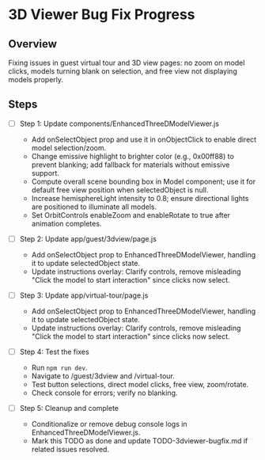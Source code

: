 # 3D Viewer Bug Fix Progress

## Overview
Fixing issues in guest virtual tour and 3D view pages: no zoom on model clicks, models turning blank on selection, and free view not displaying models properly.

## Steps
- [ ] Step 1: Update components/EnhancedThreeDModelViewer.js
  - Add onSelectObject prop and use it in onObjectClick to enable direct model selection/zoom.
  - Change emissive highlight to brighter color (e.g., 0x00ff88) to prevent blanking; add fallback for materials without emissive support.
  - Compute overall scene bounding box in Model component; use it for default free view position when selectedObject is null.
  - Increase hemisphereLight intensity to 0.8; ensure directional lights are positioned to illuminate all models.
  - Set OrbitControls enableZoom and enableRotate to true after animation completes.

- [ ] Step 2: Update app/guest/3dview/page.js
  - Add onSelectObject prop to EnhancedThreeDModelViewer, handling it to update selectedObject state.
  - Update instructions overlay: Clarify controls, remove misleading "Click the model to start interaction" since clicks now select.

- [ ] Step 3: Update app/virtual-tour/page.js
  - Add onSelectObject prop to EnhancedThreeDModelViewer, handling it to update selectedObject state.
  - Update instructions overlay: Clarify controls, remove misleading "Click the model to start interaction" since clicks now select.

- [ ] Step 4: Test the fixes
  - Run `npm run dev`.
  - Navigate to /guest/3dview and /virtual-tour.
  - Test button selections, direct model clicks, free view, zoom/rotate.
  - Check console for errors; verify no blanking.

- [ ] Step 5: Cleanup and complete
  - Conditionalize or remove debug console logs in EnhancedThreeDModelViewer.js.
  - Mark this TODO as done and update TODO-3dviewer-bugfix.md if related issues resolved.
